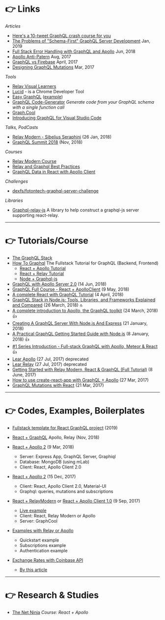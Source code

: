 # 👉 Links

*Articles*

- [Here's a 10-tweet GraphQL crash course for you](https://twitter.com/hexrcs/status/1190332090149150720?s=21)
- [The Problems of "Schema-First" GraphQL Server Development](https://www.prisma.io/blog/the-problems-of-schema-first-graphql-development-x1mn4cb0tyl3) Jan, 2019
- [Full Stack Error Handling with GraphQL and Apollo](https://dev-blog.apollodata.com/full-stack-error-handling-with-graphql-apollo-5c12da407210) Jun, 2018
- [Apollo Anti-Patern](https://medium.com/entria/relay-apollo-anti-pattern-d9f4dea47738) Aug, 2017
- [GraphQL vs Firebase](https://gist.github.com/nikolasburk/ea70b7f7c0a6e45941b20578fb60fa85) April, 2017
- [Designing GraphQL Mutations](https://blog.apollographql.com/designing-graphql-mutations-e09de826ed97) Mar, 2017

*Tools*

- [Relay Visual Learners](http://sgwilym.github.io/relay-visual-learners/)
- [Lucid](https://github.com/Gossamer-React/Lucid) - is a Chrome Developer Tool
- [Easy GraphQL](https://easygraphql.com/) ([example](https://repl.it/@alejandroestrada/mock-easygraphql-tester))
- [GraphQL Code-Generator](https://graphql-code-generator.com/) *Generate code from your GraphQL schema with a single function call*
- [Graph.Cool](http://www.graph.cool/cloud/)
- [Introducing GraphQL for Visual Studio Code](https://www.prisma.io/blog/vscode-thieghu7shoo/)

*Talks, PodCasts*

- [Relay Modern - Sibelius Seraphini](https://www.youtube.com/watch?v=cEqOs1tg_C0) (26 Jan, 2018)
- [GraphQL Summit 2018](https://www.youtube.com/watch?v=IjJkAL4RWyQ) (Nov, 2018)

*Courses*

- [Relay Modern Course](https://github.com/sibelius/relay-modern-course)
- [Relay and Graphql Best Practices](https://code.kiwi.com/relay-and-graphql-best-practices-b09ce1d6d7ea)
- [GraphQL Data in React with Apollo Client](https://egghead.io/courses/graphql-data-in-react-with-apollo-client)

*Challenges*

- [dexfs/fotontech-graphql-server-challenge](https://github.com/dexfs/fotontech-graphql-server-challenge)

*Libraries*

- [Graphql-relay-js](https://github.com/graphql/graphql-relay-js) A library to help construct a graphql-js server supporting react-relay.
---

# 👉 Tutorials/Course

- [The GraphQL Stack](https://www.graphqlstack.com/)
- [How To Graphql](https://www.howtographql.com) The Fullstack Tutorial for GraphQL (Backend, Frontend)
    - [React + Apollo Tutorial](https://www.howtographql.com/react-apollo/0-introduction/)
    - [React + Relay Tutorial](https://www.howtographql.com/react-relay/0-introduction/)
    - [Node + Graphql-js](https://www.howtographql.com/graphql-js/0-introduction/)
- [GraphQL with Apollo Server 2.0](https://github.com/arjunyel/firestore-apollo-graphql) (14 Jun, 2018)
- [GraphQL Full Course - React + ApolloClient](https://www.youtube.com/watch?v=ed8SzALpx1Q) (9 May, 2018)
- [A complete React with GraphQL Tutorial](https://www.robinwieruch.de/react-with-graphql-tutorial/) (4 April, 2018)
- [GraphQL Stack in Node.js: Tools, Libraries, and Frameworks Explained and Compared](https://www.moesif.com/blog/technical/graphql/GraphQL-Stack-Nodejs-Tools-Libraries-Frameworks-Explained-and-Compared/) (26 March, 2018) :top:
- [A complete introduction to Apollo, the GraphQL toolkit](https://medium.freecodecamp.org/a-complete-introduction-to-apollo-the-graphql-toolkit-83acab4b8143) (24 March, 2018) :thumbsup:
- [Creating A GraphQL Server With Node.js And Express](https://codingthesmartway.com/creating-a-graphql-server-with-node-js-and-express/) (21 January, 2018)
- [A Practical GraphQL Getting Started Guide with Node.js](https://scotch.io/tutorials/a-practical-graphql-getting-started-guide-with-nodejs) (8 January, 2018) :thumbsup:
- [#1 Series Introduction - Full-stack GraphQL with Apollo, Meteor & React](https://www.youtube.com/watch?v=m0TC5DcFHDY&list=PLLnpHn493BHFTDL9M1PKnxQwBwOZ8J-h4) :thumbsup:
- [Lear Apollo](https://www.learnapollo.com/) (27 Jul, 2017) deprecated
- [Lear Relay](https://www.learnrelay.org/) (27 Jul, 2017) deprecated
- [Getting Started with Relay Modern, React & GraphQL (Full Tutorial)](https://www.youtube.com/watch?v=XeALXh37WeU) (8 June, 2017)
- [How to use create-react-app with GraphQL + Apollo](https://blog.graph.cool/how-to-use-create-react-app-with-graphql-apollo-62e574617cff) (27 Mar, 2017)
- [GraphQL Mutations with React](https://dev-blog.apollodata.com/react-graphql-tutorial-mutations-764d7ec23c15) (21 Mar, 2017)

---

# 👉 Codes, Examples, Boilerplates

- [Fullstack template for React GraphQL project](https://github.com/graphql-boilerplates/react-fullstack-graphql) (2019)

- [React + GraphQL](https://github.com/ricardocanelas/react-graphql-examples) Apollo, Relay (Nov, 2018)

- [React + Apollo 2](https://github.com/gsans/todo-apollo-v2-react) (9 Mar, 2018)
    - Server: Express App, GraphQL Server, Graphiql
    - Database: MongoDB (using mLab)
    - Client: React, Apollo Client 2.0

- [React + Apollo 2](https://github.com/gsans/todo-apollo-v2-react) (15 Dec, 2017)
    - Client: React, Apollo Client 2.0, Material-UI
    - Graphql: queries, mutations and subscriptions

- [React + RelayModern](https://github.com/gsans/reactnext-instagram-relaymodern) or [React + Apollo Client 1.0](https://github.com/gsans/reactnext-instagram-apollo) (9 Sep, 2017)
    - [Live example](https://youtu.be/7v03BxWnygo?t=1022)
    - Client: React, Relay Modern or Apollo
    - Server: GraphCool

- [Examples with Relay or Apollo](https://github.com/graphcool-examples/react-graphql)
    - Quickstart example
    - Subscriptions example
    - Authentication example

- [Exchange Rates with Coinbase API](https://launchpad.graphql.com/v7mnw3m03)
    - [By this article](https://css-tricks.com/front-end-developers-guide-graphql)

---

# 👉 Research & Studies

- [The Net Ninja](graphql/tutorial-graphql-apollo-react.md) *Course: React + Apollo*
